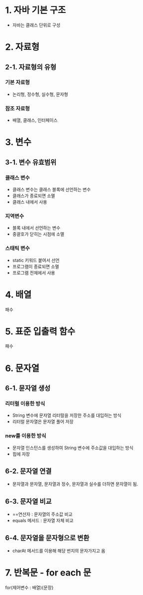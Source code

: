 # 1. 자바 기본 구조

-   자바는 클래스 단위로 구성

# 2. 자료형

## 2-1. 자료형의 유형

### 기본 자료형

-   논리형, 정수형, 실수형, 문자형

### 참조 자료형

-   배열, 클래스, 인터페이스

# 3. 변수

## 3-1. 변수 유효범위

### 클래스 변수

-   클래스 변수는 클래스 블록에 선언하는 변수
-   클래스가 종료되면 소멸
-   클래스 내에서 사용

### 지역변수

-   블록 내에서 선언하는 변수
-   중괄호가 닫히는 시점에 소멸

### 스태틱 변수

-   static 키워드 붙여서 선언
-   프로그램이 종료되면 소멸
-   프로그램 전체에서 사용

# 4. 배열

패수

# 5. 표준 입출력 함수

패수

# 6. 문자열

## 6-1. 뮨자열 생성

### 리터럴 이용한 방식

-   String 변수에 문자열 리터럴을 저장한 주소를 대입하는 방식
-   리터럴 문자열은 문자열 풀어 저장

### new를 이용한 방식

-   문자열 인스턴스를 생성하여 String 변수에 주소값을 대입하는 방식
-   힙에 자장

## 6-2. 문자열 연결

-   문자열과 문자열, 문자열과 정수, 문자열과 실수를 더하면 문자열이 됨.

## 6-3. 문자열 비교

-   ==연산자 : 문자열의 주소값 비교
-   equals 메서드 : 문자열 자체 비교

## 6-4. 문자열을 문자형으로 변환

-   charAt 메서드를 이용해 해당 번지의 문자가지고 옴

# 7. 반복문 - for each 문

for(제어변수 : 배열){문장}
